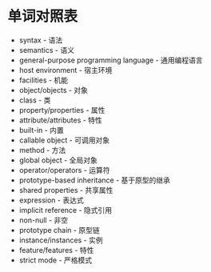 # 单词对照表

* syntax - 语法
* semantics - 语义
* general-purpose programming language - 通用编程语言
* host environment - 宿主环境
* facilities - 机能
* object/objects - 对象
* class - 类
* property/properties - 属性
* attribute/attributes - 特性
* built-in - 内置
* callable object - 可调用对象
* method - 方法
* global object - 全局对象
* operator/operators - 运算符
* prototype-based inheritance - 基于原型的继承
* shared properties - 共享属性
* expression - 表达式
* implicit reference - 隐式引用
* non-null - 非空
* prototype chain - 原型链
* instance/instances - 实例
* feature/features - 特性
* strict mode - 严格模式